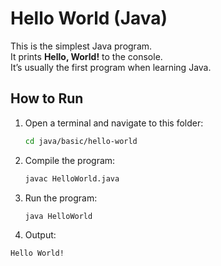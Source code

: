 # Hello World (Java)

This is the simplest Java program.<br> 
It prints **Hello, World!** to the console.<br>
It’s usually the first program when learning Java.<br>

## How to Run

1. Open a terminal and navigate to this folder:
   ```bash
   cd java/basic/hello-world
2. Compile the program:
   ```bash
   javac HelloWorld.java
3. Run the program:
     ```bash
   java HelloWorld 
4.  Output:
   ```bash
   Hello World! 


